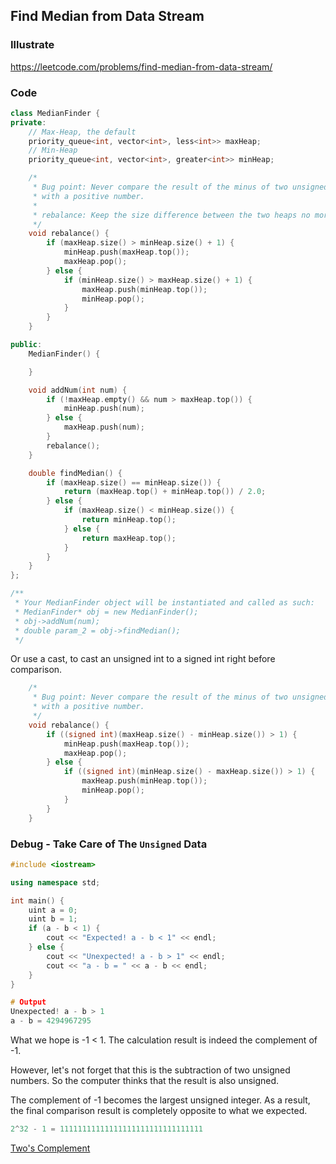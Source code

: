 ## Find Median from Data Stream
### Illustrate
<https://leetcode.com/problems/find-median-from-data-stream/>

### Code
```c++
class MedianFinder {
private:
    // Max-Heap, the default
    priority_queue<int, vector<int>, less<int>> maxHeap;
    // Min-Heap
    priority_queue<int, vector<int>, greater<int>> minHeap;

    /*
     * Bug point: Never compare the result of the minus of two unsigned ints
     * with a positive number.
     *
     * rebalance: Keep the size difference between the two heaps no more than 1.
     */
    void rebalance() {
        if (maxHeap.size() > minHeap.size() + 1) {
            minHeap.push(maxHeap.top());
            maxHeap.pop();
        } else {
            if (minHeap.size() > maxHeap.size() + 1) {
                maxHeap.push(minHeap.top());
                minHeap.pop();
            }
        }
    }

public:
    MedianFinder() {

    }

    void addNum(int num) {
        if (!maxHeap.empty() && num > maxHeap.top()) {
            minHeap.push(num);
        } else {
            maxHeap.push(num);
        }
        rebalance();
    }

    double findMedian() {
        if (maxHeap.size() == minHeap.size()) {
            return (maxHeap.top() + minHeap.top()) / 2.0;
        } else {
            if (maxHeap.size() < minHeap.size()) {
                return minHeap.top();
            } else {
                return maxHeap.top();
            }
        }
    }
};

/**
 * Your MedianFinder object will be instantiated and called as such:
 * MedianFinder* obj = new MedianFinder();
 * obj->addNum(num);
 * double param_2 = obj->findMedian();
 */
```

Or use a cast, to cast an unsigned int to a signed int right before comparison.

```cpp
    /*
     * Bug point: Never compare the result of the minus of two unsigned ints
     * with a positive number.
     */
    void rebalance() {
        if ((signed int)(maxHeap.size() - minHeap.size()) > 1) {
            minHeap.push(maxHeap.top());
            maxHeap.pop();
        } else {
            if ((signed int)(minHeap.size() - maxHeap.size()) > 1) {
                maxHeap.push(minHeap.top());
                minHeap.pop();
            }
        }
    }
```

### Debug - Take Care of The `Unsigned` Data

```cpp
#include <iostream>

using namespace std;

int main() {
    uint a = 0;
    uint b = 1;
    if (a - b < 1) {
        cout << "Expected! a - b < 1" << endl;
    } else {
        cout << "Unexpected! a - b > 1" << endl;
        cout << "a - b = " << a - b << endl;
    }
}

# Output
Unexpected! a - b > 1
a - b = 4294967295
```

What we hope is -1 < 1. The calculation result is indeed the complement of -1.

However, let's not forget that this is the subtraction of two unsigned numbers. So the computer thinks that the result is also unsigned.

The complement of -1 becomes the largest unsigned integer. As a result, the final comparison result is completely opposite to what we expected.

```cpp
2^32 - 1 = 11111111111111111111111111111111
```

[Two's Complement](https://www.cs.cornell.edu/~tomf/notes/cps104/twoscomp.html)
